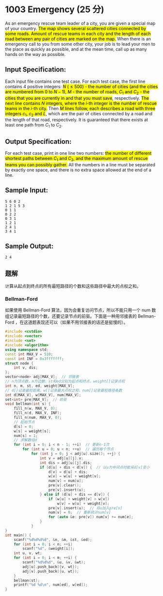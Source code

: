 # 1003 Emergency (25 分)

As an emergency rescue team leader of a city, you are given a special map of your country. <mark>The map shows several scattered cities connected by some roads. Amount of rescue teams in each city and the length of each road between any pair of cities are marked on the map.</mark> When there is an emergency call to you from some other city, your job is to lead your men to the place as quickly as possible, and at the mean time, call up as many hands on the way as possible.

## Input Specification:

Each input file contains one test case. For each test case, the first line contains 4 positive integers: <mark>$N$ ($\le 500$) - the number of cities (and the cities are numbered from 0 to $N−1$), $M$ - the number of roads, $C_1$ and $C_2$ - the cities that you are currently in and that you must save</mark>, respectively. <mark>The next line contains $N$ integers, where the $i$\-th integer is the number of rescue teams in the $i$-th city.</mark> Then <mark>$M$ lines follow, each describes a road with three integers $c_1$, $c_2$ and $L$</mark>, which are the pair of cities connected by a road and the length of that road, respectively. It is guaranteed that there exists at least one path from $C_1$ to $C_2$.

## Output Specification:

For each test case, print in one line two numbers: <mark>the number of different shortest paths between $C_1$ and $C_2$, and the maximum amount of rescue teams you can possibly gather.</mark> All the numbers in a line must be separated by exactly one space, and there is no extra space allowed at the end of a line.

## Sample Input:

    5 6 0 2
    1 2 1 5 3
    0 1 1
    0 2 2
    0 3 1
    1 2 1
    2 4 1
    3 4 1

## Sample Output:

    2 4

## 题解

计算从起点到终点的所有最短路径的个数和这些路径中最大的点权之和。

### Bellman-Ford

如果使用 Bellman-Ford 算法，因为会重复访问节点，所以不能只用一个 num 数组记录最短路径的个数，还要记录节点的前驱。下面是一种用邻接表的 Bellman-Ford ，在这道题表现还可以（如果不用邻接表的话还是挺慢的）。

```cpp
#include <cstdio>
#include <vector>
#include <set>
#include <algorithm>
using namespace std;
const int MAX_V = 510;
const int INF = 0x3fffffff;
struct node {
    int v, dis;
};
vector<node> adj[MAX_V];  // 邻接表
// n为顶点数，m为边数，st和ed分别为起点和终点，weight[]记录点权
int n, m, st, ed, weight[MAX_V];
// d[]记录最短距离，w[]记录最大点权之和，num[]记录最短路径条数
int d[MAX_V], w[MAX_V], num[MAX_V];
set<int> pre[MAX_V];  // 前驱
void bellman(int s) {
    fill_n(w, MAX_V, 0);
    fill_n(d, MAX_V, INF);
    fill_n(num, MAX_V, 0);
    // 起始节点
    d[s] = 0;
    w[s] = weight[s];
    num[s] = 1;
    // 求解数组d
    for (int i = 0; i < n - 1; ++i)  // 更新n-1次
        for (int u = 0; u < n; ++u)  // 遍历每个节点
            for (int j = 0; j < adj[u].size(); ++j) {
                int v = adj[u][j].v;
                int dis = adj[u][j].dis;
                if (d[u] + dis < d[v]) {  // 以u为中间点时能另d[v]变小
                    d[v] = d[u] + dis;
                    w[v] = w[u] + weight[v];
                    num[v] = num[u];
                    pre[v].clear();
                    pre[v].insert(u);
                } else if (d[u] + dis == d[v]) {
                    if (w[u] + weight[v] > w[v])
                        w[v] = w[u] + weight[v];
                    pre[v].insert(u);  // 将u加入pre[v]
                    num[v] = 0;  // 重新统计num[v]
                    for (auto &e: pre[v]) num[v] += num[e];
                }
            }
}
int main() {
    scanf("%d%d%d%d", &n, &m, &st, &ed);
    for (int i = 0; i < n; ++i)
        scanf("%d", &weight[i]);
    int u, v, wt;
    for (int i = 0; i < m; ++i) {
        scanf("%d%d%d", &u, &v, &wt);
        adj[u].push_back({v, wt});
        adj[v].push_back({u, wt});
    }
    bellman(st);
    printf("%d %d\n", num[ed], w[ed]);
}
```
